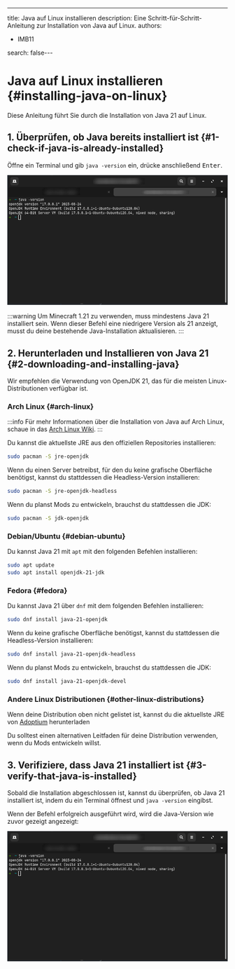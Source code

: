 ---
title: Java auf Linux installieren
description: Eine Schritt-für-Schritt-Anleitung zur Installation von Java auf Linux.
authors:
  - IMB11

search: false---

# Java auf Linux installieren {#installing-java-on-linux}

Diese Anleitung führt Sie durch die Installation von Java 21 auf Linux.

## 1. Überprüfen, ob Java bereits installiert ist {#1-check-if-java-is-already-installed}

Öffne ein Terminal und gib `java -version` ein, drücke anschließend <kbd>Enter</kbd>.

![Kommandozeile mit "java -version"](/assets/players/installing-java/linux-java-version.png)

:::warning
Um Minecraft 1.21 zu verwenden, muss mindestens Java 21 installiert sein. Wenn dieser Befehl eine niedrigere Version als 21 anzeigt, musst du deine bestehende Java-Installation aktualisieren.
:::

## 2. Herunterladen und Installieren von Java 21 {#2-downloading-and-installing-java}

Wir empfehlen die Verwendung von OpenJDK 21, das für die meisten Linux-Distributionen verfügbar ist.

### Arch Linux {#arch-linux}

:::info
Für mehr Informationen über die Installation von Java auf Arch Linux, schaue in das [Arch Linux Wiki](https://wiki.archlinux.org/title/Java).
:::

Du kannst die aktuellste JRE aus den offiziellen Repositories installieren:

```sh
sudo pacman -S jre-openjdk
```

Wenn du einen Server betreibst, für den du keine grafische Oberfläche benötigst, kannst du stattdessen die Headless-Version installieren:

```sh
sudo pacman -S jre-openjdk-headless
```

Wenn du planst Mods zu entwickeln, brauchst du stattdessen die JDK:

```sh
sudo pacman -S jdk-openjdk
```

### Debian/Ubuntu {#debian-ubuntu}

Du kannst Java 21 mit `apt` mit den folgenden Befehlen installieren:

```sh
sudo apt update
sudo apt install openjdk-21-jdk
```

### Fedora {#fedora}

Du kannst Java 21 über `dnf` mit dem folgenden Befehlen installieren:

```sh
sudo dnf install java-21-openjdk
```

Wenn du keine grafische Oberfläche benötigst, kannst du stattdessen die Headless-Version installieren:

```sh
sudo dnf install java-21-openjdk-headless
```

Wenn du planst Mods zu entwickeln, brauchst du stattdessen die JDK:

```sh
sudo dnf install java-21-openjdk-devel
```

### Andere Linux Distributionen {#other-linux-distributions}

Wenn deine Distribution oben nicht gelistet ist, kannst du die aktuellste JRE von [Adoptium](https://adoptium.net/temurin/) herunterladen

Du solltest einen alternativen Leitfaden für deine Distribution verwenden, wenn du Mods entwickeln willst.

## 3. Verifiziere, dass Java 21 installiert ist {#3-verify-that-java-is-installed}

Sobald die Installation abgeschlossen ist, kannst du überprüfen, ob Java 21 installiert ist, indem du ein Terminal öffnest und `java -version` eingibst.

Wenn der Befehl erfolgreich ausgeführt wird, wird die Java-Version wie zuvor gezeigt angezeigt:

![Kommandozeile mit "java -version"](/assets/players/installing-java/linux-java-version.png)
